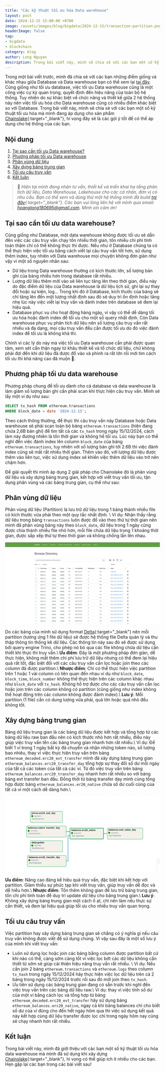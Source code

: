 ```yaml
---
title: "Các kỹ thuật tối ưu hóa Data warehouse"
layout: post
date: 2024-12-15 15:00:00 +0700
image: /assets/images/blog/bigdata/2024-12-15/transaction-partition.png
headerImage: false
tag:
- bigdata
- blockchain
category: blog
author: Long Nguyen
description: Trong bài viết này, mình sẽ chia sẻ với các bạn một số kỹ thuật tối ưu hóa mà mình đang áp dụng cho sản phẩm Chainslake, hi vọng đây sẽ là các gợi ý tốt để có thể áp dụng cho hệ thống của các bạn.
---
```


Trong một bài viết trước, mình đã chia sẻ với các bạn những điểm giống và khác nhau giữa Database và Data warehouse bạn có thể xem lại [tại đây](/cai-dat-data-warehouse-tren-hadoop-phan-1/#introduction). Cũng giống như tối ưu database, việc tối ưu Data warehouse cũng là một công việc cự kỳ quan trọng, quyết định đến hiệu năng của toàn bộ hệ thống. Tuy nhiên do sự khác biệt về chức năng và thiết kế giữa 2 hệ thống này nên việc tối ưu hóa cho Data warehouse cũng có nhiều điểm khác biệt so với Database. Trong bài viết này, mình sẽ chia sẻ với các bạn một số kỹ thuật tối ưu hóa mà mình đang áp dụng cho sản phẩm [Chainslake](https://metabase.chainslake.io){:target="_blank"}, hi vọng đây sẽ là các gợi ý tốt để có thể áp dụng cho hệ thống của các bạn.

## Nội dung
1. [Tại sao cần tối ưu Data warehouse?](#why) 
2. [Phương pháp tối ưu Data warehouse](#methodology)
3. [Phân vùng dữ liệu](#partition)
4. [Xây dựng bảng trung gian](#intermediate-table)
5. [Tối ưu câu truy vấn](#optimize-query)
6. [Kết luận](#conclusion)

> :pray: *Hiện tại mình đang nhận tư vấn, thiết kế và triển khai hạ tầng phân tích dữ liệu, Data Warehouse, Lakehouse cho các cá nhân, đơn vị có nhu cầu. Bạn có thể xem và dùng thử một hệ thống mình đã build [tại đây](https://metabase.chainslake.io/public/dashboard/ac9dbee4-af29-4ba8-b494-eae69f4ee835){:target="_blank"}. Các bạn vui lòng liên hệ với mình qua email: <hoanglong180695@gmail.com>. Mình xin cảm ơn!*

## Tại sao cần tối ưu data warehouse?<a name="why"></a>

Cũng giống như Database, một data warehouse không được tối ưu sẽ dẫn đến việc các câu truy vấn chạy tốn nhiều thời gian, tốn nhiều chi phí tính toán thậm chí có thể không thực thi được. Nếu như ở Database chúng ta có thể thực hiện việc tối ưu bằng cách viết lại câu truy vấn tốt hơn, sử dụng thêm index, tuy nhiên với Data warehouse mọi chuyện không đơn giản như vậy vì một số nguyên nhân sau:
- Dữ liệu trong Data warehouse thường có kích thước lớn, số lượng bản ghi của bảng nhiều hơn trong database rất nhiều.
- Lượng dữ liệu thêm mới vào sẽ liên tục tăng lên theo thời gian, điều này do đặc điểm dữ liệu của Data warehouse là dữ liệu lịch sử, ghi lại sự thay đổi hoặc sự kiện, log... Trong khi đó ở Database, kích thước của bảng sẽ chỉ tăng lên đến một lượng nhất định sau đó sẽ duy trì ổn định hoặc tăng nhẹ lúc này việc viết lại truy vấn và đánh index trên database sẽ đem lại hiệu quả.
- Database phục vụ cho hoạt động hàng ngày, vì vậy có thể dễ dàng tối ưu hóa hoặc đánh index để tối ưu cho một số query nhất định. Còn Data warehouse phục vụ phân tích dữ liệu nên số lượng câu truy vấn rất nhiều và đa dạng, mọi câu truy vấn đều cần được tối ưu do đó việc đánh index để tối ưu là không khả thi.

Chính vì các lý do này mà việc tối ưu Data warehouse cần phải được quan tâm, xem xét cẩn thận ngay từ khâu thiết kế và tổ chức dữ liệu, chứ không phải đợi đến khi dữ liệu đã được đổ vào và phình ra rất lớn rồi mới tìm cách tối ưu thì khả năng cao đã muộn :pray:.

## Phương pháp tối ưu data warehouse <a name="methodology"></a>

Phương pháp chung để tối ưu dành cho cả database và data warehouse là làm giảm số lượng bản ghi cần phải scan khi thực hiện câu truy vấn. Mình sẽ lấy một ví dụ như sau:

```sql
SELECT tx_hash FROM ethereum.transactions 
WHERE block_date = date '2024-12-15'; 
```

Theo cách thông thường, để thực thi câu truy vấn này Database hoặc Data warehouse sẽ phải scan toàn bộ bảng `ethereum.transactions` (hiện đang chứa 2,6B bản ghi) để tìm tất cả các `tx_hash` trong ngày 15/12/2024, cách làm này đương nhiên là tốn thời gian và không hề tối ưu. Lúc này bạn có thể nghĩ đến việc đánh index lên column `block_date` của bảng `ethereum.transactions`, tuy nhiên với số lượng bản ghi tới 2.6B thì việc đánh index cũng sẽ mất rất nhiều thời gian. Thêm vào đó, với lượng dữ liệu được thêm vào liên tục, việc sử dụng index sẽ khiến việc thêm dữ liệu vào trở nên chậm hơn. 

Để giải quyết thì mình áp dụng 2 giải pháp cho Chainslake đó là phân vùng dữ liệu và xây dựng bảng trung gian, kết hợp với viết truy vấn tối ưu, tận dụng phân vùng và các bảng trung gian, cụ thể như sau:

## Phân vùng dữ liệu <a name="partition"></a>

Phân vùng dữ liệu (Partition) là lưu trữ dữ liệu trong 1 bảng thành nhiều file có kích thước vừa phải theo một quy tắc nhất định. \\
Ví dụ: Nhận thấy rằng dữ liệu trong bảng `transactions` luôn được đổ vào theo thứ tự thời gian nên mình đã phân vùng bảng này theo `block_date`, dữ liệu trong 1 ngày cũng được chia thành nhiều file nhỏ hơn, mỗi file chứa dữ liệu trong 1 khoảng thời gian, được sắp xếp thứ tự theo thời gian và không chồng lấn lên nhau. 

![Transaction partition](/assets/images/blog/bigdata/2024-12-15/transaction-partition.png)

Do các bảng của mình sử dụng format [Delta](https://docs.delta.io/latest/index.html){:target="_blank"} nên mỗi partition (tương ứng 1 file dữ liệu) sẽ được hệ thống file Delta quản lý và thu thập thông tin thống kê dữ liệu. Các thông tin này sau đó sẽ được sử dụng bởi query engine Trino, cho phép nó bỏ qua các file không chứa dữ liệu cần thiết khi thực thi truy vấn.\\
__Ưu điểm__: Đây là một phương pháp đơn giản, dễ thực hiện, không mất thêm chi phí lưu trữ dữ liệu nhưng có thể đem lại hiệu quả rất tốt, đặc biệt đối với các câu truy vấn cần lọc hoặc join theo các column đã được partition.\\
__Nhược điểm__: Chỉ có thể thực hiện việc partition trên 1 hoặc 1 vài column có liên quan đến nhau ví dụ như `block_date`, `block_time`, `block_number` không thể thực hiện trên các column khác nhau như `block_date` với `tx_hash`. Không hỗ trợ được cho các câu truy vấn cần lọc hoặc join trên các column không có partition (cũng giống như index không thể hoạt động trên các column không được đánh index).\\
__Lưu ý__: Mỗi partition (1 file) cần có dung lượng vừa phải, quá lớn hoặc quá nhỏ đều không tốt.

## Xây dựng bảng trung gian <a name="intermediate-table">

Bảng dữ liệu trung gian là các bảng dữ liệu được kết hợp và tổng hợp từ các bảng dữ liệu raw ban đầu nên có kích thước nhỏ hơn rất nhiều, điều này giúp việc truy vấn tển các bảng trung gian nhanh hơn rất nhiều.\\ 
Ví dụ: Để biết 1 ví trong 1 ngày bất kỳ đã chuyển và nhận những token nào, số lượng bao nhiêu, thay vì việc thực hiện truy vấn trên bảng `ethereum_decoded.erc20_evt_transfer` mình đã xây dựng bảng trung gian `ethereum_balances.erc20_transfer_day` tổng hợp sự thay đổi số dư mỗi ngày của tất cả các token của tất cả các ví. Từ đó việc truy vấn trên bảng `ethereum_balances.erc20_transfer_day` nhanh hơn rất nhiều so với bảng bảng evt transfer ban đầu. Đồng thời từ bảng transfer day mình cùng tổng hợp được bảng `ethereum_balances.er20_native` chứa số dư cuối cùng của tất cả ví một cách dễ dàng hơn.\\

![intermediate table](/assets/images/blog/bigdata/2024-12-15/intermediate-table.png)

__Ưu điểm__: Nâng cao đáng kể hiệu quả truy vấn, đặc biệt khi kết hợp với partition. Giảm thiểu sự phức tạp khi viết truy vấn, giúp truy vấn dễ đọc và dễ hiểu hơn.\\
__Nhược điểm__: Tốn thêm không gian để lưu trữ bảng trung gian, tốn chi phí tính toán để duy trì update dữ liệu cho bảng trung gian.\\
__Lưu ý__: Không xây dựng bảng trung gian một cách ồ ạt, chỉ nên làm nếu thực sự cần thiết, và đem lại hiệu quả giúp tối ưu cho nhiều truy vấn quan trọng.

## Tối ưu câu truy vấn <a name="optimize-query">

Việc partition hay xây dựng bảng trung gian sẽ chẳng có ý nghĩa gì nếu câu truy vấn không được viết để sử dụng chúng. Vì vậy sau đây là một số lưu ý của mình khi viết truy vấn:
- Luôn sử dụng lọc hoặc join các bảng bằng column được partition bất cứ khi nào có thể, càng sớm càng tốt vì việc lọc bớt các dữ liệu không cần thiết từ sớm sẽ giúp cải thiện hiệu năng truy vấn rất nhiều. \\
Ví dụ: Nếu cần join 2 bảng `ethereum.transactions` và `ethereum.logs` theo column `tx_hash` trong ngày 15/12/2024 hãy thực hiện việc lọc dữ liệu trên cả 2 bảng trong ngày 15/12/2024 trước rồi sau đó mới join theo `tx_hash`.
- Ưu tiên sử dụng các bảng trung gian đang có sẵn trước khi nghĩ đến việc truy vấn trên các bảng dữ liệu raw.\\
Ví dụ: thay vì việc tính số dư của một ví bằng cách lọc và tổng hợp từ bảng `ethereum_decoded.erc20_evt_transfer` hãy sử dụng bảng `ethereum_balances.erc20_native`, ngay cả khi bảng balances chỉ cho biết số dư của ví đúng cho đến hết ngày hôm qua thì việc sử dụng kết quả này kết hợp cùng dữ liệu transfer được lọc chỉ trong ngày hôm nay cũng sẽ chạy nhanh hơn rất nhiều.

## Kết luận <a name="conclusion"></a>

Trong bài viết này, mình đã giới thiệu với các bạn một số kỹ thuật tối ưu hóa data warehouse mà mình đã sử dụng khi xây dựng [Chainslake](https://metabase.chainslake.io){:target="_blank"}, hi vọng có thể giúp ích ít nhiều cho các bạn. Hẹn gặp lại các bạn trong các bài viết sau!